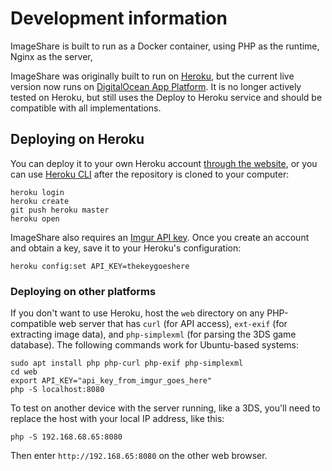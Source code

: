 # Development information

ImageShare is built to run as a Docker container, using PHP as the runtime, Nginx as the server, 

ImageShare was originally built to run on [Heroku](https://heroku.com), but the current live version now runs on [DigitalOcean App Platform](https://www.digitalocean.com/products/app-platform). It is no longer actively tested on Heroku, but still uses the Deploy to Heroku service and should be compatible with all implementations.

## Deploying on Heroku

You can deploy it to your own Heroku account [through the website](https://heroku.com/deploy?template=https://github.com/corbindavenport/imageshare), or you can use [Heroku CLI](https://toolbelt.heroku.com/) after the repository is cloned to your computer:

```
heroku login
heroku create
git push heroku master
heroku open
```

ImageShare also requires an [Imgur API key](https://api.imgur.com/oauth2/addclient). Once you create an account and obtain a key, save it to your Heroku's configuration:

```
heroku config:set API_KEY=thekeygoeshere
```

### Deploying on other platforms

If you don't want to use Heroku, host the `web` directory on any PHP-compatible web server that has `curl` (for API access), `ext-exif` (for extracting image data), and `php-simplexml` (for parsing the 3DS game database). The following commands work for Ubuntu-based systems:

```
sudo apt install php php-curl php-exif php-simplexml
cd web
export API_KEY="api_key_from_imgur_goes_here"
php -S localhost:8080
```

To test on another device with the server running, like a 3DS, you'll need to replace the host with your local IP address, like this:

```
php -S 192.168.68.65:8080
```

Then enter `http://192.168.65:8080` on the other web browser.
